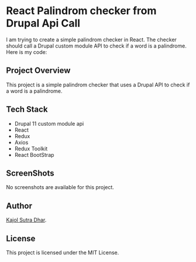 # React Palindrom checker from Drupal Api Call

I am trying to create a simple palindrom checker in React. The checker should call a Drupal custom module API to check if a word is a palindrome. Here is my code:

## Project Overview

This project is a simple palindrom checker that uses a Drupal API to check if a word is
a palindrome.

## Tech Stack

- Drupal 11 custom module api
- React
- Redux
- Axios
- Redux Toolkit
- React BootStrap

## ScreenShots

No screenshots are available for this project.

## Author

[Kajol Sutra Dhar](https://github.com/the-sankari/).

## License

This project is licensed under the MIT License.
